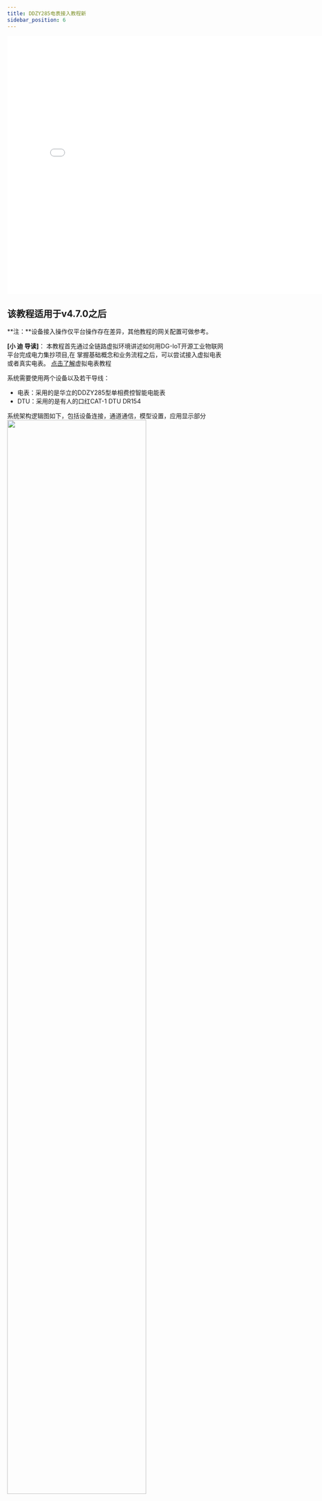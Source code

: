 ```yaml
---
title: DDZY285电表接入教程新
sidebar_position: 6
---
```


<iframe height="600" width="800" src="//player.bilibili.com/player.html?aid=461717304&bvid=BV1eL411H7FT&cid=368810202&page=1" scrolling="no" border="0" frameborder="no" framespacing="0" allowfullscreen="true"> </iframe>

## 该教程适用于v4.7.0之后
**注：**设备接入操作仅平台操作存在差异，其他教程的网关配置可做参考。

**[小 迪 导读]**：
本教程首先通过全链路虚拟环境讲述如何用DG-IoT开源工业物联网平台完成电力集抄项目,在                                                                                                                    掌握基础概念和业务流程之后，可以尝试接入虚拟电表或者真实电表。
[点击了解](https://www.dgiotcloud.cn/blog/technical/dgiot%e7%94%b5%e8%a1%a8%e6%8e%a5%e5%85%a5%e5%ae%9e%e6%88%98%e6%95%99%e7%a8%8b/)虚拟电表教程

  系统需要使用两个设备以及若干导线：
- 电表：采用的是华立的DDZY285型单相费控智能电能表
- DTU：采用的是有人的口红CAT-1 DTU DR154

系统架构逻辑图如下，包括设备连接，通道通信，模型设置，应用显示部分
<img width="80%" src="https://www.dgiotcloud.cn/wp-content/uploads/2022081704091523.png" />

## 操作步骤：

###  1.设备接线
#### 电表信息

| 品牌 | 华立               |
| ---- | ------------------ |
| 型号 | DDZY285型          |
| 类型 | 单相费控智能电能表 |

+ 电表图片

<img width="40%" src="https://www.dgiotcloud.cn/wp-content/uploads/2022081704205674.png" />

#### DTU信息

| 品牌        | 有人           |
| ----------- | -------------- |
| 型号        | DR154（RS485） |
| 密码（Pwd） | usr_cn         |

+ dtu图片

<img width="80%" src="https://www.dgiotcloud.cn/wp-content/uploads/2022081704220796.png" />


#### 操作步骤

##### 电表连接电源

电表根据端口图端口1(相线入)连接电源火线(L),端口3(零线入)连接电源零线(N)

**说明** 相线入、零线入用于给电表供电

<img width="80%" src="https://www.dgiotcloud.cn/wp-content/uploads/2022081704220778.png" />

##### DTU连接电源

<img width="80%" src="https://www.dgiotcloud.cn/wp-content/uploads/202208170422107.png" />

根据DTU上的端口图,红色线(电源线)连接DC+,黑色线(地线)连接DC-

**注意** 这里DC为直流电5-16V
<img width="80%" src="https://www.dgiotcloud.cn/wp-content/uploads/2022081704220794.png" />

##### 连接DTU和电表

根据电表端口图,电表的11(A)端口连接DTU端口的RX(A),电表的12(B)端口连接DTU端口的TX(B)

**说明** RX为接收,TX为发送

<img width="80%" src="https://www.dgiotcloud.cn/wp-content/uploads/2022081704220735.png" />



### 2.dtu配置

1.DTU正面二维码下方标识正负极连接电源，A,B端连接电表，到开手机微信扫码，扫描DTU二维码进入小程序，打开蓝牙连接与DTU背部IMEI相同编号的蓝牙，进入连接，密码为**usr_cn**。
<img width="30%" src="https://www.dgiotcloud.cn/wp-content/uploads/2022081704220641.png" />

<img width="30%" src="https://www.dgiotcloud.cn/wp-content/uploads/2022081704220737.png" />


2.打开参数设置，设置工作模式：地址设为部署的平台地址；端口号设为61888。

**说明** 地址为服务器地址，端口号为服务器端口号
 **警告** 设置dtu时，工作模式设置完后需保存再设置串口，不能一次性设置，一次性设置会导致设置不完全

<img width="30%" src="https://www.dgiotcloud.cn/wp-content/uploads/2022081704220660.png" />

勾选注册包功能，注册包数据类型选择IMEI码，将会自动生成一个IMEI码。

<img width="30%" src="https://www.dgiotcloud.cn/wp-content/uploads/2022081704220610.png" />

3.打开参数设置，设置串口设置：波特率设为2400，校验位选择EVEN。

**说明** 电能表：华立科技股份有限公司的DDZY285型单相费控智能电能表；波特率可查询电能表技术协议书中RS485的缺省波特率或者测试得出，默认为2400

<img width="30%" src="https://www.dgiotcloud.cn/wp-content/uploads/2022081704220697.png" />

### 3.创建采集通道
1.创建电表采集通道。位置在通道管理-创建通道
<img width="80%" src="http://dgiot-1253666439.cos.ap-shanghai-fsi.myqcloud.com/dgiot_web/doc_ylb/meter/4.png" />
2.选择电表采集通道并配置
<img width="80%" src="http://dgiot-1253666439.cos.ap-shanghai-fsi.myqcloud.com/dgiot_web/doc_ylb/meter/5.png" />
<img width="80%" src="https://www.dgiotcloud.cn/wp-content/uploads/202208170432289.png" />

|模式说明：||
| -- | -- |
| nosearch  | 不扫描，需要用户自行抄表  |
|  quick |  只扫描一次，适合一个dtu挂一个电表场景 |
|  normal | 扫描256次，适合一个dtu挂多个电表的场景  |

<img width="80%" src="http://dgiot-1253666439.cos.ap-shanghai-fsi.myqcloud.com/dgiot_web/doc_ylb/meter/7.png" />
3.产品添加通道后需对通道进行重启

4.通道日志查看

<img width="80%" src="http://dgiot-1253666439.cos.ap-shanghai-fsi.myqcloud.com/dgiot_web/doc_ylb/meter/8.png" />
<img width="80%" src="http://dgiot-1253666439.cos.ap-shanghai-fsi.myqcloud.com/dgiot_web/doc_ylb/meter/9.png" />

### 4.创建产品
1.要连接DL645电表，需创建两种产品
![](http://dgiot-1253666439.cos.ap-shanghai-fsi.myqcloud.com/dgiot_web/doc_ylb/meter/10.png)
2.产品信息
电表
<img width="80%" src="http://dgiot-1253666439.cos.ap-shanghai-fsi.myqcloud.com/dgiot_web/doc_ylb/meter/11.png" />
DTU
<img width="80%" src="http://dgiot-1253666439.cos.ap-shanghai-fsi.myqcloud.com/dgiot_web/doc_ylb/meter/12.png" />
3.产品物模型配置
将以下物模型代码直接复制即可
电表

```json
{
    "events": [],
    "properties": [
        {
            "accessMode": "r",
            "dataForm": {
                "address": "0X10",
                "afn": "",
                "byteType": "",
                "bytelen": "",
                "collection": "%{s}",
                "control": "%{d}",
                "countcollection": "%{s}",
                "countround": "all",
                "countstrategy": 20,
                "da": "",
                "data": "null",
                "dt": "",
                "iscount": "0",
                "offset": 0,
                "operatetype": "readCoils",
                "order": 0,
                "originaltype": "short16_AB",
                "protocol": "DLT645",
                "rate": 1,
                "round": "all",
                "slaveid": "0X10",
                "strategy": "20"
            },
            "dataSource": {
                "": [],
                "_dlinkindex": 1,
                "afn": "11",
                "di": "00010000",
                "length": 2,
                "type": "bytes"
            },
            "dataType": {
                "das": [],
                "specs": {
                    "max": 9999,
                    "min": 0,
                    "precision": 3,
                    "step": 0,
                    "unit": " KW·H"
                },
                "type": "float"
            },
            "devicetype": "电表",
            "identifier": "energy",
            "isaccumulate": false,
            "isshow": true,
            "isstorage": true,
            "moduleType": "properties",
            "name": "有功总电能",
            "required": true,
            "updateAt": "1672899860160",
            "index": 0
        }
    ],
    "services": [],
    "tags": []
}
```

4.如何复制物模型

在产品管理-配置-物模型-查看物模型处

<img width="80%" src="http://dgiot-1253666439.cos.ap-shanghai-fsi.myqcloud.com/dgiot_web/doc_ylb/meter/13.png" />

将物模型代码复制粘贴即可

<img width="80%" src="http://dgiot-1253666439.cos.ap-shanghai-fsi.myqcloud.com/dgiot_web/doc_ylb/meter/14.png" />

### 5.电表注册成功

1.电表扫描成功

<img width="80%" src="http://dgiot-1253666439.cos.ap-shanghai-fsi.myqcloud.com/dgiot_web/doc_ylb/meter/15.png" />

2.电表上线成功

<img width="80%" src="http://dgiot-1253666439.cos.ap-shanghai-fsi.myqcloud.com/dgiot_web/doc_ylb/meter/16.png" />

3.设备地图显示成功
<img width="80%" src="http://dgiot-1253666439.cos.ap-shanghai-fsi.myqcloud.com/dgiot_web/doc_ylb/meter/17.png" />

### 6.电表采集成功

1.电表实时数据

<img width="80%" src="http://dgiot-1253666439.cos.ap-shanghai-fsi.myqcloud.com/dgiot_web/doc_ylb/meter/18.png" />

2.电表历史数据
<img width="80%" src="http://dgiot-1253666439.cos.ap-shanghai-fsi.myqcloud.com/dgiot_web/doc_ylb/meter/19.png" />

**[小 迪 点评]**
   + dgiot支持DLT645协议的电表接入，可以选择不尝试接入虚拟电表而选择直接接入真实电表。
   + 真实设备的接入针对新手玩家，dgiot的接线步骤将会提供很大的帮助。

电力集抄原文地址：[https://doc.dgiotcloud.cn/docs/practical_tutorial/docs/Meter/dlt645](https://doc.dgiotcloud.cn/docs/practical_tutorial/docs/Meter/dlt645 "https://doc.dgiotcloud.cn/docs/practical_tutorial/docs/Meter/dlt645")	

*想了解更多 [dgiot](https://www.dgiotcloud.cn) 的具体细节，欢迎大家在[GitHub](https://github.com/dgiot/dgiot)上查看相关源代码。*